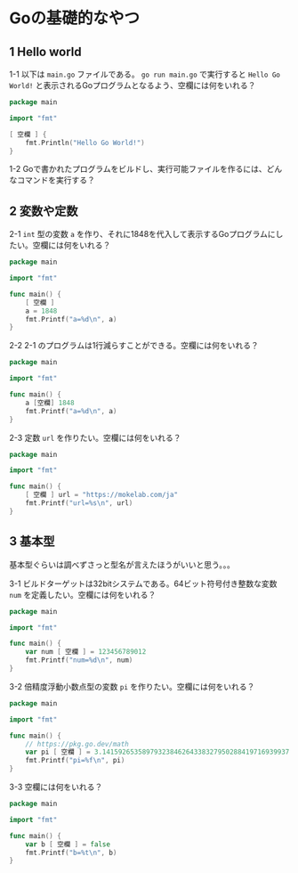 # Goの基礎的なやつ

## 1 Hello world

1-1 以下は `main.go` ファイルである。 `go run main.go` で実行すると `Hello Go World!` と表示されるGoプログラムとなるよう、空欄には何をいれる？

```go
package main

import "fmt"

[ 空欄 ] {
	fmt.Println("Hello Go World!")
}
```

1-2 Goで書かれたプログラムをビルドし、実行可能ファイルを作るには、どんなコマンドを実行する？

## 2 変数や定数


2-1 `int` 型の変数 `a` を作り、それに1848を代入して表示するGoプログラムにしたい。空欄には何をいれる？

```go
package main

import "fmt"

func main() {
	[ 空欄 ]
	a = 1848
	fmt.Printf("a=%d\n", a)
}
```

2-2 2-1 のプログラムは1行減らすことができる。空欄には何をいれる？

```go
package main

import "fmt"

func main() {
	a [空欄] 1848
	fmt.Printf("a=%d\n", a)
}
```

2-3 定数 `url` を作りたい。空欄には何をいれる？

```go
package main

import "fmt"

func main() {
	[ 空欄 ] url = "https://mokelab.com/ja"
	fmt.Printf("url=%s\n", url)
}
```

## 3 基本型

基本型ぐらいは調べずさっと型名が言えたほうがいいと思う。。。

3-1 ビルドターゲットは32bitシステムである。64ビット符号付き整数な変数 `num` を定義したい。空欄には何をいれる？

```go
package main

import "fmt"

func main() {
	var num [ 空欄 ] = 123456789012
	fmt.Printf("num=%d\n", num)
}

```

3-2 倍精度浮動小数点型の変数 `pi` を作りたい。空欄には何をいれる？

```go
package main

import "fmt"

func main() {
	// https://pkg.go.dev/math
	var pi [ 空欄 ] = 3.14159265358979323846264338327950288419716939937510582097494459
	fmt.Printf("pi=%f\n", pi)
}
```

3-3 空欄には何をいれる？

```go
package main

import "fmt"

func main() {
	var b [ 空欄 ] = false
	fmt.Printf("b=%t\n", b)
}
```
